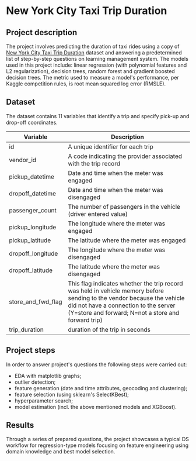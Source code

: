 # New York City Taxi Trip Duration


## Project description
The project involves predicting the duration of taxi rides using a copy of [New York City Taxi Trip Duration](https://www.kaggle.com/competitions/nyc-taxi-trip-duration/overview) dataset and answering a predetermined list of step-by-step questions on learning management system. The models used in this project include: linear regression (with polynomial features and L2 regularization), decision trees, random forest and gradient boosted decision trees. The metric used to measure a model's performance, per Kaggle competition rules, is root mean squared log error (RMSLE).


## Dataset
The dataset contains 11 variables that identify a trip and specify pick-up and drop-off coordinates.

| Variable | Description
| --- | --- |
|id|A unique identifier for each trip|
|vendor_id|A code indicating the provider associated with the trip record|
|pickup_datetime|Date and time when the meter was engaged|
|dropoff_datetime|Date and time when the meter was disengaged|
|passenger_count|The number of passengers in the vehicle (driver entered value)|
|pickup_longitude|The longitude where the meter was engaged|
|pickup_latitude|The latitude where the meter was engaged|
|dropoff_longitude|The longitude where the meter was disengaged|
|dropoff_latitude|The latitude where the meter was disengaged|
|store_and_fwd_flag|This flag indicates whether the trip record was held in vehicle memory before sending to the vendor because the vehicle did not have a connection to the server (Y=store and forward; N=not a store and forward trip)|
|trip_duration|duration of the trip in seconds|


## Project steps
In order to answer project's questions the following steps were carried out: 
* EDA with matplotlib graphs;
* outlier detection;
* feature generation (date and time attributes, geocoding and clustering);
* feature selection (using sklearn's SelectKBest);
* hyperparameter search;
* model estimation (incl. the above mentioned models and XGBoost).


## Results
Through a series of prepared questions, the project showcases a typical DS workflow for regression-type models focusing on feature engineering using domain knowledge and best model selection.